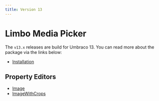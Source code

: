 ```yaml
---
title: Version 13
---
```


# Limbo Media Picker

The `v13.x` releases are build for Umbraco 13. You can read more about the package via the links below:

- [Installation](./installation.md)

## Property Editors

- [Image](./image/)
- [ImageWithCrops](./imagewithcrops/)
